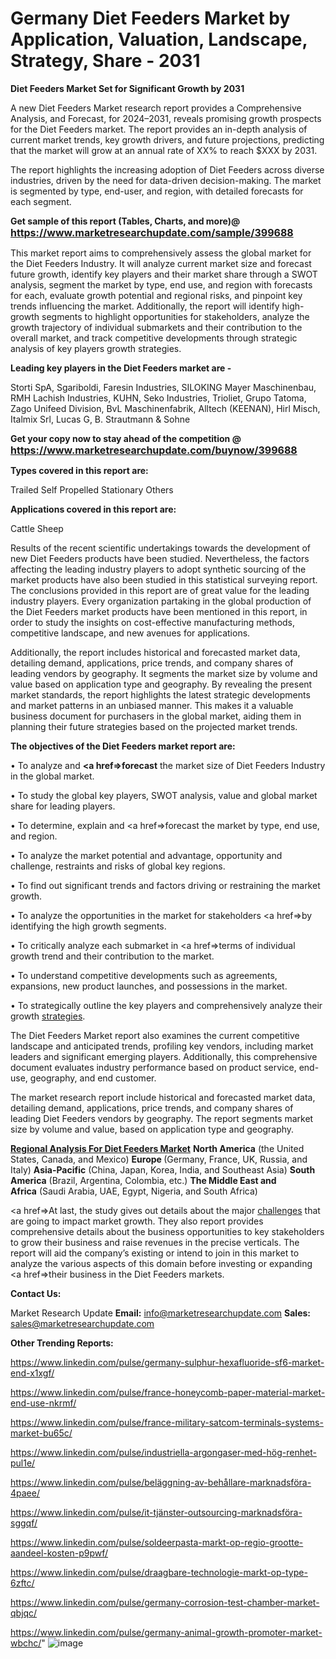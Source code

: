 # Germany Diet Feeders Market by Application, Valuation, Landscape, Strategy, Share - 2031

<strong>Diet Feeders Market Set for Significant Growth by 2031</strong>

A new Diet Feeders Market research report provides a Comprehensive Analysis, and Forecast, for 2024–2031, reveals promising growth prospects for the Diet Feeders market. The report provides an in-depth analysis of current market trends, key growth drivers, and future projections, predicting that the market will grow at an annual rate of XX% to reach $XXX by 2031.

The report highlights the increasing adoption of Diet Feeders across diverse industries, driven by the need for data-driven decision-making. The market is segmented by type, end-user, and region, with detailed forecasts for each segment.

<strong>Get sample of this report (Tables, Charts, and more)@ <a href=https://www.marketresearchupdate.com/sample/399688><font size=3 color=#0000ff>https://www.marketresearchupdate.com/sample/399688</font></a></strong>

This market report aims to comprehensively assess the global market for the Diet Feeders Industry. It will analyze current market size and forecast future growth, identify key players and their market share through a SWOT analysis, segment the market by type, end use, and region with forecasts for each, evaluate growth potential and regional risks, and pinpoint key trends influencing the market. Additionally, the report will identify high-growth segments to highlight opportunities for stakeholders, analyze the growth trajectory of individual submarkets and their contribution to the overall market, and track competitive developments through strategic analysis of key players growth strategies.

<strong>Leading key players in the Diet Feeders market are -</strong>

Storti SpA, Sgariboldi, Faresin Industries, SILOKING Mayer Maschinenbau, RMH Lachish Industries, KUHN, Seko Industries, Trioliet, Grupo Tatoma, Zago Unifeed Division, BvL Maschinenfabrik, Alltech (KEENAN), Hirl Misch, Italmix Srl, Lucas G, B. Strautmann & Sohne

<strong>Get your copy now to stay ahead of the competition @ <a href=https://www.marketresearchupdate.com/buynow/399688><font size=3 color=#0000ff>https://www.marketresearchupdate.com/buynow/399688</font></a></strong>

<strong>Types covered in this report are:</strong>

Trailed
Self Propelled
Stationary
Others

<strong>Applications covered in this report are:</strong>

Cattle
Sheep

Results of the recent scientific undertakings towards the development of new Diet Feeders products have been studied. Nevertheless, the factors affecting the leading industry players to adopt synthetic sourcing of the market products have also been studied in this statistical surveying report. The conclusions provided in this report are of great value for the leading industry players. Every organization partaking in the global production of the Diet Feeders market products have been mentioned in this report, in order to study the insights on cost-effective manufacturing methods, competitive landscape, and new avenues for applications.

Additionally, the report includes historical and forecasted market data, detailing demand, applications, price trends, and company shares of leading vendors by geography. It segments the market size by volume and value based on application type and geography. By revealing the present market standards, the report highlights the latest strategic developments and market patterns in an unbiased manner. This makes it a valuable business document for purchasers in the global market, aiding them in planning their future strategies based on the projected market trends.

<strong>The objectives of the Diet Feeders market report are:</strong>

• To analyze and <strong><a href=><strong>forecast</strong></a></strong> the market size of Diet Feeders Industry in the global market.

• To study the global key players, SWOT analysis, value and global market share for leading players.

• To determine, explain and <a href=>forecast</a> the market by type, end use, and region.

• To analyze the market potential and advantage, opportunity and challenge, restraints and risks of global key regions.

• To find out significant trends and factors driving or restraining the market growth.

• To analyze the opportunities in the market for stakeholders <a href=>by</a> identifying the high growth segments.

• To critically analyze each submarket in <a href=>terms</a> of individual growth trend and their contribution to the market.

• To understand competitive developments such as agreements, expansions, new product launches, and possessions in the market.

• To strategically outline the key players and comprehensively analyze their growth <a href=ASDF881288>strategies</a>.

The Diet Feeders Market report also examines the current competitive landscape and anticipated trends, profiling key vendors, including market leaders and significant emerging players. Additionally, this comprehensive document evaluates industry performance based on product service, end-use, geography, and end customer.

The market research report include historical and forecasted market data, detailing demand, applications, price trends, and company shares of leading Diet Feeders vendors by geography. The report segments market size by volume and value, based on application type and geography.

<strong><u><b>Regional Analysis For Diet Feeders Market</b></u></strong>
<strong><b>North America</b></strong> (the United States, Canada, and Mexico)
<strong><b>Europe </b></strong>(Germany, France, UK, Russia, and Italy)
<strong><b>Asia-Pacific</b></strong> (China, Japan, Korea, India, and Southeast Asia)
<strong><b>South America</b></strong> (Brazil, Argentina, Colombia, etc.)
<strong><b>The Middle East and Africa</b></strong> (Saudi Arabia, UAE, Egypt, Nigeria, and South Africa)

<a href=>At last,</a> the study gives out details about the major <a href=ASDF991299>challenges</a> that are going to impact market growth. They also report provides comprehensive details about the business opportunities to key stakeholders to grow their business and raise revenues in the precise verticals. The report will aid the company’s existing or intend to join in this market to analyze the various aspects of this domain before investing or expanding <a href=>their</a> business in the Diet Feeders markets.

<strong>Contact Us:</strong>

Market Research Update
<strong>Email:</strong> info@marketresearchupdate.com
<strong>Sales:</strong> sales@marketresearchupdate.com

<strong>Other Trending Reports:</strong>

<a href=https://www.linkedin.com/pulse/germany-sulphur-hexafluoride-sf6-market-end-x1xgf/>https://www.linkedin.com/pulse/germany-sulphur-hexafluoride-sf6-market-end-x1xgf/</a>

<a href=https://www.linkedin.com/pulse/france-honeycomb-paper-material-market-end-use-nkrmf/>https://www.linkedin.com/pulse/france-honeycomb-paper-material-market-end-use-nkrmf/</a>

<a href=https://www.linkedin.com/pulse/france-military-satcom-terminals-systems-market-bu65c/>https://www.linkedin.com/pulse/france-military-satcom-terminals-systems-market-bu65c/</a>

<a href=https://www.linkedin.com/pulse/industriella-argongaser-med-hög-renhet-pul1e/>https://www.linkedin.com/pulse/industriella-argongaser-med-hög-renhet-pul1e/</a>

<a href=https://www.linkedin.com/pulse/beläggning-av-behållare-marknadsföra-4paee/>https://www.linkedin.com/pulse/beläggning-av-behållare-marknadsföra-4paee/</a>

<a href=https://www.linkedin.com/pulse/it-tjänster-outsourcing-marknadsföra-sggqf/>https://www.linkedin.com/pulse/it-tjänster-outsourcing-marknadsföra-sggqf/</a>

<a href=https://www.linkedin.com/pulse/soldeerpasta-markt-op-regio-grootte-aandeel-kosten-p9pwf/>https://www.linkedin.com/pulse/soldeerpasta-markt-op-regio-grootte-aandeel-kosten-p9pwf/</a>

<a href=https://www.linkedin.com/pulse/draagbare-technologie-markt-op-type-6zftc/>https://www.linkedin.com/pulse/draagbare-technologie-markt-op-type-6zftc/</a>

<a href=https://www.linkedin.com/pulse/germany-corrosion-test-chamber-market-qbjqc/>https://www.linkedin.com/pulse/germany-corrosion-test-chamber-market-qbjqc/</a>

<a href=https://www.linkedin.com/pulse/germany-animal-growth-promoter-market-wbchc/>https://www.linkedin.com/pulse/germany-animal-growth-promoter-market-wbchc/</a>"
![image](https://github.com/user-attachments/assets/faad89dc-1f96-4758-90f2-ac196b88e3cc)
